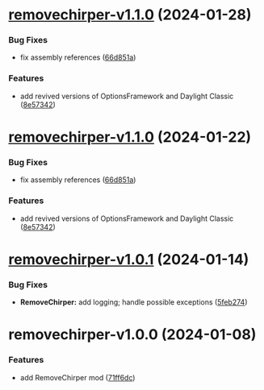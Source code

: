# [removechirper-v1.1.0](https://github.com/Bomret/CitiesSkylinesMods/compare/removechirper-v1.0.1...removechirper-v1.1.0) (2024-01-28)


### Bug Fixes

* fix assembly references ([66d851a](https://github.com/Bomret/CitiesSkylinesMods/commit/66d851ad417a3f522d1f3897c04300a37340aaf3))


### Features

* add revived versions of OptionsFramework and Daylight Classic ([8e57342](https://github.com/Bomret/CitiesSkylinesMods/commit/8e573428ea1681a5089812d8d0b527c345410bf0))

# [removechirper-v1.1.0](https://github.com/Bomret/CitiesSkylinesMods/compare/removechirper-v1.0.1...removechirper-v1.1.0) (2024-01-22)


### Bug Fixes

* fix assembly references ([66d851a](https://github.com/Bomret/CitiesSkylinesMods/commit/66d851ad417a3f522d1f3897c04300a37340aaf3))


### Features

* add revived versions of OptionsFramework and Daylight Classic ([8e57342](https://github.com/Bomret/CitiesSkylinesMods/commit/8e573428ea1681a5089812d8d0b527c345410bf0))

# [removechirper-v1.0.1](https://github.com/Bomret/CitiesSkylinesMods/compare/removechirper-v1.0.0...removechirper-v1.0.1) (2024-01-14)


### Bug Fixes

* **RemoveChirper:** add logging; handle possible exceptions ([5feb274](https://github.com/Bomret/CitiesSkylinesMods/commit/5feb2749a1405acad6bc3b3e35403a255951a85d))

# removechirper-v1.0.0 (2024-01-08)


### Features

* add RemoveChirper mod ([71ff6dc](https://github.com/Bomret/CitiesSkylinesMods/commit/71ff6dccbe57e7b28ec614d3e104f30ea2771297))
